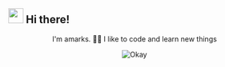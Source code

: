 <h2> <img src="https://emojis.slackmojis.com/emojis/images/1643515233/12517/little_kitty_jelly_black.gif?1643515233" width="30" /> Hi there! </h2>

  <p align="center">I'm amarks. 👋🏿 I like to code and learn new things</p>

<p align="center">
<img alt="Okay" src="https://media2.giphy.com/media/Y01jP8QeLOox2/giphy.gif?cid=790b7611500e856b2ab345156410ab529501132a62567882&rid=giphy.gif&ct=g" />
</p>
